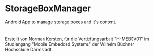 # StorageBoxManager
Android App to manage storage boxes and it's content.
#
Erstellt von Norman Kersten, 
für die Vertiefungsarbeit "H-MEBSV01" im Studiengang "Mobile Embedded Systems" der Wilhelm Büchner Hochschule Darmstadt.
